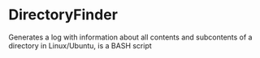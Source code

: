 # DirectoryFinder
Generates a log with information about all contents and subcontents of a directory in Linux/Ubuntu, is a BASH script
